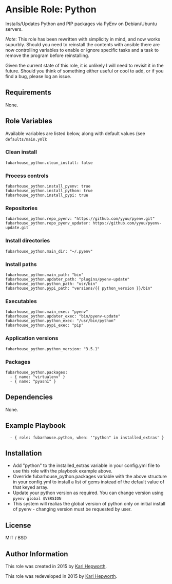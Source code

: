 # Ansible Role: Python

  Installs/Updates Python and PIP packages via PyEnv on Debian/Ubuntu servers.

  *Note*: This role has been rewritten with simplicity in mind, and now works supurbly. Should you need to reinstall the contents with ansible there are now controlling variables to enable or ignore specific tasks and a task to remove the program before reinstalling.

  Given the current state of this role, it is unlikely I will need to revisit it in the future. Should you think of something either useful or cool to add, or if you find a bug, please log an issue.

## Requirements

  None.

## Role Variables

  Available variables are listed below, along with default values (see `defaults/main.yml`):

  ### Clean install
  ````
  fubarhouse_python.clean_install: false
  ````
  ### Process controls
  ````
  fubarhouse_python.install_pyenv: true
  fubarhouse_python.install_python: true
  fubarhouse_python.install_pypi: true
  ````
  ### Repositories
  ````
  fubarhouse_python.repo_pyenv: "https://github.com/yyuu/pyenv.git"
  fubarhouse_python.repo_pyenv_updater: https://github.com/yyuu/pyenv-update.git
  ````
  ### Install directories
  ````
  fubarhouse_python.main_dir: "~/.pyenv"
  ````
  ### Install paths
  ````
  fubarhouse_python.main_path: "bin"
  fubarhouse_python.updater_path: "plugins/pyenv-update"
  fubarhouse_python.python_path: "usr/bin"
  fubarhouse_python.pypi_path: "versions/{{ python_version }}/bin"
  ````
  ### Executables
  ````
  fubarhouse_python.main_exec: "pyenv"
  fubarhouse_python.updater_exec: "bin/pyenv-update"
  fubarhouse_python.python_exec: "/usr/bin/python"
  fubarhouse_python.pypi_exec: "pip"
  ````
  ### Application versions
  ````
  fubarhouse_python.python_version: "3.5.1"
  ````
  ### Packages
  ````
  fubarhouse_python.packages:
    - { name: "virtualenv" }
    - { name: "pyasn1" }
  ````

## Dependencies

  None.

## Example Playbook

  ```
    - { role: fubarhouse.python, when: '"python" in installed_extras' }
  ```

## Installation

  * Add "python" to the installed_extras variable in your config.yml file to use this role with the playbook example above.
  * Override fubarhouse_python.packages variable with the above structure in your config.yml to install a list of gems instead of the default value of that keyed array.
  * Update your python version as required. You can change version using `pyenv global $VERSION`
  * This system will realias the global version of python only on initial install of pyenv - changing version must be requested by user.

## License

  MIT / BSD

## Author Information

  This role was created in 2015 by [Karl Hepworth](https://twitter.com/fubarhouse).

  This role was redeveloped in 2015 by [Karl Hepworth](https://twitter.com/fubarhouse).
